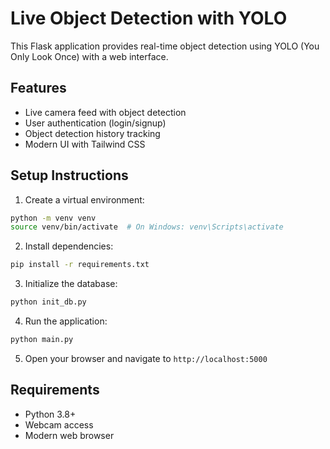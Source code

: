# Live Object Detection with YOLO

This Flask application provides real-time object detection using YOLO (You Only Look Once) with a web interface.

## Features
- Live camera feed with object detection
- User authentication (login/signup)
- Object detection history tracking
- Modern UI with Tailwind CSS

## Setup Instructions

1. Create a virtual environment:
```bash
python -m venv venv
source venv/bin/activate  # On Windows: venv\Scripts\activate
```

2. Install dependencies:
```bash
pip install -r requirements.txt
```

3. Initialize the database:
```bash
python init_db.py
```

4. Run the application:
```bash
python main.py
```

5. Open your browser and navigate to `http://localhost:5000`

## Requirements
- Python 3.8+
- Webcam access
- Modern web browser 